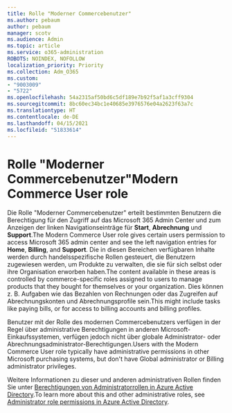 ```yaml
---
title: Rolle "Moderner Commercebenutzer"
ms.author: pebaum
author: pebaum
manager: scotv
ms.audience: Admin
ms.topic: article
ms.service: o365-administration
ROBOTS: NOINDEX, NOFOLLOW
localization_priority: Priority
ms.collection: Adm_O365
ms.custom:
- "9003009"
- "5722"
ms.openlocfilehash: 54a2315af50bd6c5df189e7b92f5af1a3cff9304
ms.sourcegitcommit: 8bc60ec34bc1e40685e3976576e04a2623f63a7c
ms.translationtype: HT
ms.contentlocale: de-DE
ms.lasthandoff: 04/15/2021
ms.locfileid: "51833614"
---
```

# <a name="modern-commerce-user-role"></a><span data-ttu-id="8c64d-102">Rolle "Moderner Commercebenutzer"</span><span class="sxs-lookup"><span data-stu-id="8c64d-102">Modern Commerce User role</span></span>

<span data-ttu-id="8c64d-103">Die Rolle "Moderner Commercebenutzer" erteilt bestimmten Benutzern die Berechtigung für den Zugriff auf das Microsoft 365 Admin Center und zum Anzeigen der linken Navigationseinträge für **Start**, **Abrechnung** und **Support**.</span><span class="sxs-lookup"><span data-stu-id="8c64d-103">The Modern Commerce User role gives certain users permission to access Microsoft 365 admin center and see the left navigation entries for **Home**, **Billing**, and **Support**.</span></span> <span data-ttu-id="8c64d-104">Die in diesen Bereichen verfügbaren Inhalte werden durch handelsspezifische Rollen gesteuert, die Benutzern zugewiesen werden, um Produkte zu verwalten, die sie für sich selbst oder ihre Organisation erworben haben.</span><span class="sxs-lookup"><span data-stu-id="8c64d-104">The content available in these areas is controlled by commerce-specific roles assigned to users to manage products that they bought for themselves or your organization.</span></span> <span data-ttu-id="8c64d-105">Dies können z. B. Aufgaben wie das Bezahlen von Rechnungen oder das Zugreifen auf Abrechnungskonten und Abrechnungsprofile sein.</span><span class="sxs-lookup"><span data-stu-id="8c64d-105">This might include tasks like paying bills, or for access to billing accounts and billing profiles.</span></span>

<span data-ttu-id="8c64d-106">Benutzer mit der Rolle des modernen Commercebenutzers verfügen in der Regel über administrative Berechtigungen in anderen Microsoft-Einkaufssystemen, verfügen jedoch nicht über globale Administrator- oder Abrechnungsadministrator-Berechtigungen.</span><span class="sxs-lookup"><span data-stu-id="8c64d-106">Users with the Modern Commerce User role typically have administrative permissions in other Microsoft purchasing systems, but don't have Global administrator or Billing administrator privileges.</span></span>

<span data-ttu-id="8c64d-107">Weitere Informationen zu dieser und anderen administrativen Rollen finden Sie unter [Berechtigungen von Administratorrollen in Azure Active Directory](https://docs.microsoft.com/azure/active-directory/users-groups-roles/directory-assign-admin-roles#modern-commerce-administrator).</span><span class="sxs-lookup"><span data-stu-id="8c64d-107">To learn more about this and other administrative roles, see [Administrator role permissions in Azure Active Directory](https://docs.microsoft.com/azure/active-directory/users-groups-roles/directory-assign-admin-roles#modern-commerce-administrator).</span></span>
